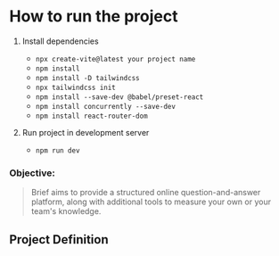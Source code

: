 # How to run the project

1. Install dependencies

   - `npx create-vite@latest your project name`
   - `npm install`
   - `npm install -D tailwindcss`
   - `npx tailwindcss init`
   - `npm install --save-dev @babel/preset-react`
   - `npm install concurrently --save-dev`
   - `npm install react-router-dom`

2. Run project in development server
   - `npm run dev`

### Objective:

> Brief aims to provide a structured online question-and-answer platform, along with additional tools to measure your own or your team's knowledge.

## Project Definition
